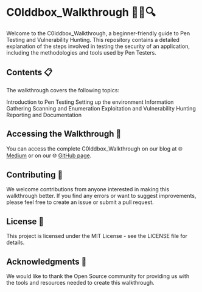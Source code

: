 # C0lddbox_Walkthrough 🕵️‍♂️🔍
Welcome to the C0lddbox_Walkthrough, a beginner-friendly guide to Pen Testing and Vulnerability Hunting. This repository contains a detailed explanation of the steps involved in testing the security of an application, including the methodologies and tools used by Pen Testers.

## Contents 📋
The walkthrough covers the following topics:

Introduction to Pen Testing
Setting up the environment
Information Gathering
Scanning and Enumeration
Exploitation and Vulnerability Hunting
Reporting and Documentation

## Accessing the Walkthrough 📖
You can access the complete C0lddbox_Walkthrough on our blog at 🌐 [Medium](https://medium.com/@teendifferent7/c0lddbox-easy-a-chill-guide-to-pen-testing-and-vulnerability-hunting-481f55eddb4) or on our 🌐 [GitHub page](https://redditarun.github.io/C0lddbox_Walkthrough/).

## Contributing 🤝
We welcome contributions from anyone interested in making this walkthrough better. If you find any errors or want to suggest improvements, please feel free to create an issue or submit a pull request.

## License 📜
This project is licensed under the MIT License - see the LICENSE file for details.

## Acknowledgments 🙏
We would like to thank the Open Source community for providing us with the tools and resources needed to create this walkthrough.
